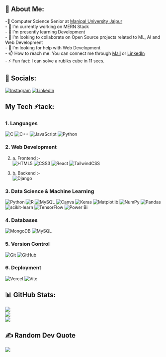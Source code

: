 ## 💫 About Me:
-🫡 Computer Science Senior at [Manipal University Jaipur](https://jaipur.manipal.edu/)<br>- 🔭 I’m currently working on MERN Stack<br>- 🌱 I’m presently learning Development<br>- 👯 I’m looking to collaborate on Open Source projects related to ML, AI and Web Development <br>- 🤔 I’m looking for help with Web Development<br>- 📫 How to reach me: You can connect me through [Mail](mailto:deivyanshs@gmail.com) or [LinkedIn](https://www.linkedin.com/in/deivyansh-singh/)<br>- ⚡ Fun fact: I can solve a rubiks cube in 11 secs.


## 👾 Socials:
[![Instagram](https://img.shields.io/badge/Instagram-%23E4405F.svg?logo=Instagram&logoColor=white)](https://instagram.com/singhdeivyansh) [![LinkedIn](https://img.shields.io/badge/LinkedIn-%230077B5.svg?logo=linkedin&logoColor=white)](https://linkedin.com/in/deivyansh-singh) 

## My Tech ⚡️tack:
### 1. Languages 
![C](https://img.shields.io/badge/c-%2300599C.svg?style=for-the-badge&logo=c&logoColor=white) ![C++](https://img.shields.io/badge/c++-%2300599C.svg?style=for-the-badge&logo=c%2B%2B&logoColor=white) ![JavaScript](https://img.shields.io/badge/javascript-%23323330.svg?style=for-the-badge&logo=javascript&logoColor=%23F7DF1E) ![Python](https://img.shields.io/badge/python-3670A0?style=for-the-badge&logo=python&logoColor=ffdd54)

### 2. Web Development
2. a. Frontend  :-  
![HTML5](https://img.shields.io/badge/html5-%23E34F26.svg?style=for-the-badge&logo=html5&logoColor=white) ![CSS3](https://img.shields.io/badge/css3-%231572B6.svg?style=for-the-badge&logo=css3&logoColor=white) ![React](https://img.shields.io/badge/react-%2320232a.svg?style=for-the-badge&logo=react&logoColor=%2361DAFB) ![TailwindCSS](https://img.shields.io/badge/tailwindcss-%2338B2AC.svg?style=for-the-badge&logo=tailwind-css&logoColor=white)


2. b. Backend  :-  
![Django](https://img.shields.io/badge/django-%23092E20.svg?style=for-the-badge&logo=django&logoColor=white)

### 3. Data Science & Machine Learning
![Python](https://img.shields.io/badge/python-3670A0?style=for-the-badge&logo=python&logoColor=ffdd54) ![R](https://img.shields.io/badge/r-%23276DC3.svg?style=for-the-badge&logo=r&logoColor=white) ![MySQL](https://img.shields.io/badge/mysql-4479A1.svg?style=for-the-badge&logo=mysql&logoColor=white) ![Canva](https://img.shields.io/badge/Canva-%2300C4CC.svg?style=for-the-badge&logo=Canva&logoColor=white) ![Keras](https://img.shields.io/badge/Keras-%23D00000.svg?style=for-the-badge&logo=Keras&logoColor=white) ![Matplotlib](https://img.shields.io/badge/Matplotlib-%23ffffff.svg?style=for-the-badge&logo=Matplotlib&logoColor=black) ![NumPy](https://img.shields.io/badge/numpy-%23013243.svg?style=for-the-badge&logo=numpy&logoColor=white) ![Pandas](https://img.shields.io/badge/pandas-%23150458.svg?style=for-the-badge&logo=pandas&logoColor=white) ![scikit-learn](https://img.shields.io/badge/scikit--learn-%23F7931E.svg?style=for-the-badge&logo=scikit-learn&logoColor=white) ![TensorFlow](https://img.shields.io/badge/TensorFlow-%23FF6F00.svg?style=for-the-badge&logo=TensorFlow&logoColor=white) ![Power Bi](https://img.shields.io/badge/power_bi-F2C811?style=for-the-badge&logo=powerbi&logoColor=black)

### 4. Databases
![MongoDB](https://img.shields.io/badge/MongoDB-%234ea94b.svg?style=for-the-badge&logo=mongodb&logoColor=white) ![MySQL](https://img.shields.io/badge/mysql-4479A1.svg?style=for-the-badge&logo=mysql&logoColor=white)

### 5. Version Control 
![Git](https://img.shields.io/badge/git-%23F05033.svg?style=for-the-badge&logo=git&logoColor=white) ![GitHub](https://img.shields.io/badge/github-%23121011.svg?style=for-the-badge&logo=github&logoColor=white)

### 6. Deployment
![Vercel](https://img.shields.io/badge/vercel-%23000000.svg?style=for-the-badge&logo=vercel&logoColor=white) ![Vite](https://img.shields.io/badge/vite-%23646CFF.svg?style=for-the-badge&logo=vite&logoColor=white)


## 📊 GitHub Stats:
![](https://github-readme-stats.vercel.app/api?username=striver-24&theme=dark&hide_border=false&include_all_commits=true&count_private=false)<br/>
![](https://github-readme-streak-stats.herokuapp.com/?user=striver-24&theme=dark&hide_border=false)<br/>
![](https://github-readme-stats.vercel.app/api/top-langs/?username=striver-24&theme=dark&hide_border=false&include_all_commits=true&count_private=false&layout=compact)

## ✍️ Random Dev Quote
![](https://quotes-github-readme.vercel.app/api?type=vetical&theme=dark)
